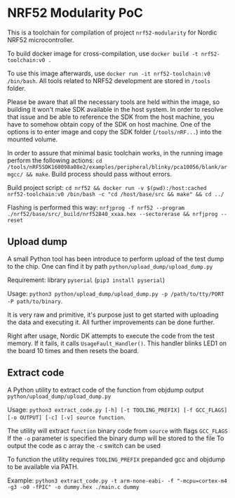 # NRF52 Modularity PoC

This is a toolchain for compilation of project `nrf52-modularity` for Nordic NRF52 microcontroller.

To build docker image for cross-compilation, use `docker build -t nrf52-toolchain:v0 .`

To use this image afterwards, use `docker run -it nrf52-toolchain:v0 /bin/bash`. All tools related to NRF52 development are stored in `/tools` folder. 

Please be aware that all the necessary tools are held within the image, so building it won't make SDK available in the host system. In order 
to resolve that issue and be able to reference the SDK from the host machine, you have to somehow obtain copy of the SDK on  host machine.
One of the options is to enter image and copy the SDK folder (`/tools/nRF...`) into the mounted volume.

In order to assure that minimal basic toolchain works, in the running image perform the following actions:
`cd /tools/nRF5SDK160098a08e2/examples/peripheral/blinky/pca10056/blank/armgcc/ && make`. Build process should pass without errors.

Build project script: `cd nrf52 && docker run -v $(pwd):/host:cached  nrf52-toolchain:v0 /bin/bash -c "cd /host/base/src && make" && cd ../`

Flashing is performed this way: `nrfjprog -f nrf52 --program ./nrf52/base/src/_build/nrf52840_xxaa.hex --sectorerase && nrfjprog --reset`

## Upload dump

A small Python tool has been introduce to perform upload of the test dump to the chip. One can find it by path `python/upload_dump/upload_dump.py`

Requirement: library `pyserial` (`pip3 install pyserial`)

Usage: `python3 python/upload_dump/upload_dump.py -p /path/to/tty/PORT -P path/to/binary`.

It is very raw and primitive, it's purpose just to get started with uploading the data and executing it. All further improvements can be done further.

Right after usage, Nordic DK attempts to execute the code from the test memory. If it fails, it calls `UsageFault_Handler()`. This handler blinks
LED1 on the board 10 times and then resets the board. 

## Extract code

A Python utility to extract code of the function from objdump output `python/upload_dump/upload_dump.py`

Usage: `python3 extract_code.py [-h] [-t TOOLING_PREFIX] [-f GCC_FLAGS] [-o OUTPUT] [-c] [-v] source function`.

The utility will extract `function` binary code from `source` with flags `GCC_FLAGS`
If the `-o` parameter is specified the binary dump will be stored to the file
To output the code as c array the `-c` switch can be used 

To function the utility requires `TOOLING_PREFIX` prepanded gcc and objdump to be available via PATH.

Example: `python3 extract_code.py -t arm-none-eabi- -f "-mcpu=cortex-m4 -g3 -o0 -fPIC" -o dummy.hex ./main.c dummy`